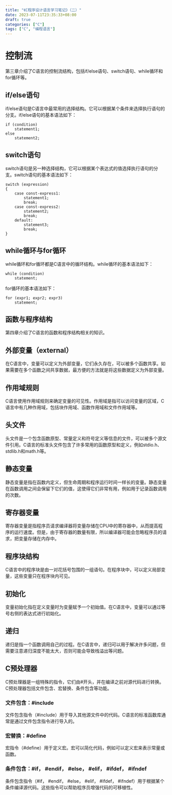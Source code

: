 ```yaml
---
title: "《C程序设计语言学习笔记》（二）"
date: 2023-07-11T23:35:33+08:00
draft: true    
categories: ["C"]
tags: ["C", "编程语言"]
---
```


# 控制流
第三章介绍了C语言的控制流结构，包括if/else语句、switch语句、while循环和for循环等。

## if/else语句
if/else语句是C语言中最常用的选择结构。它可以根据某个条件来选择执行语句的分支。if/else语句的基本语法如下：

```
if (condition)
    statement1;
else
    statement2;
```

## switch语句
switch语句是另一种选择结构，它可以根据某个表达式的值选择执行语句的分支。switch语句的基本语法如下：

```
switch (expression)
{
    case const-express1:
        statement1;
        break;
    case const-express2:
        statement2;
        break;
    default:
        statement3;
        break;
}
```

## while循环与for循环
while循环和for循环都是C语言中的循环结构。while循环的基本语法如下：

```
while (condition)
    statement;
```

for循环的基本语法如下：

```
for (expr1; expr2; expr3)
    statement;
```

## 函数与程序结构
第四章介绍了C语言的函数和程序结构相关的知识。

## 外部变量（external）
在C语言中，变量可以定义为外部变量，它们永久存在，可以被多个函数共享。如果需要在多个函数之间共享数据，最方便的方法就是将这些数据定义为外部变量。

## 作用域规则
C语言使用作用域规则来确定变量的可见性。作用域是指可以访问变量的区域，C语言中有几种作用域，包括块作用域、函数作用域和文件作用域等。

## 头文件
头文件是一个包含函数原型、常量定义和符号定义等信息的文件，可以被多个源文件引用。C语言的标准头文件包含了许多常用的函数原型和定义，例如stdio.h、stdlib.h和math.h等。

## 静态变量
静态变量是指在函数内定义，但生命周期和程序运行时间一样长的变量。静态变量在函数调用之间会保留下它们的值，这使得它们非常有用，例如用于记录函数调用的次数。

## 寄存器变量
寄存器变量是指程序员请求编译器将变量存储在CPU中的寄存器中，从而提高程序的运行速度。但是，由于寄存器的数量有限，所以编译器可能会忽略程序员的请求，把变量存储在内存中。

## 程序块结构
C语言中的程序块是由一对花括号包围的一组语句。在程序块中，可以定义局部变量，这些变量只在程序块内可见。

## 初始化
变量初始化指在定义变量时为变量赋予一个初始值。在C语言中，变量可以通过等号右侧的表达式进行初始化。

## 递归
递归是指一个函数调用自己的过程。在C语言中，递归可以用于解决许多问题，但需要注意递归深度不能太大，否则可能会导致栈溢出等问题。

## C预处理器
C预处理器是一组特殊的指令，它们由#开头，并在编译之前对源代码进行转换。C预处理器包括文件包含、宏替换、条件包含等功能。

### 文件包含：#include
文件包含指令（#include）用于导入其他源文件中的代码。C语言的标准函数库通常是通过文件包含指令进行导入的。

### 宏替换：#define
宏指令（#define）用于定义宏。宏可以简化代码，例如可以定义宏来表示常量或函数。

### 条件包含：#if， #endif， #else， #elif， #ifdef， #ifndef
条件包含指令（#if， #endif， #else， #elif， #ifdef， #ifndef）用于根据某个条件编译源代码。这些指令可以帮助程序员增强代码的可移植性。

